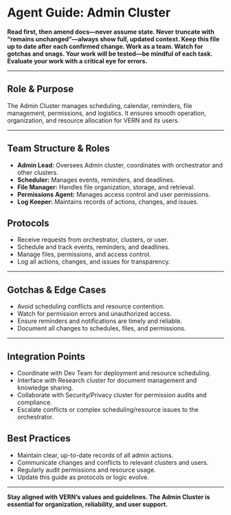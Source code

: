 # Agent Guide: Admin Cluster

**Read first, then amend docs—never assume state. Never truncate with “remains unchanged”—always show full, updated context. Keep this file up to date after each confirmed change. Work as a team. Watch for gotchas and snags. Your work will be tested—be mindful of each task. Evaluate your work with a critical eye for errors.**

---

## Role & Purpose

The Admin Cluster manages scheduling, calendar, reminders, file management, permissions, and logistics. It ensures smooth operation, organization, and resource allocation for VERN and its users.

---

## Team Structure & Roles

- **Admin Lead:** Oversees Admin cluster, coordinates with orchestrator and other clusters.
- **Scheduler:** Manages events, reminders, and deadlines.
- **File Manager:** Handles file organization, storage, and retrieval.
- **Permissions Agent:** Manages access control and user permissions.
- **Log Keeper:** Maintains records of actions, changes, and issues.

## Protocols

- Receive requests from orchestrator, clusters, or user.
- Schedule and track events, reminders, and deadlines.
- Manage files, permissions, and access control.
- Log all actions, changes, and issues for transparency.

---

## Gotchas & Edge Cases

- Avoid scheduling conflicts and resource contention.
- Watch for permission errors and unauthorized access.
- Ensure reminders and notifications are timely and reliable.
- Document all changes to schedules, files, and permissions.

---

## Integration Points

- Coordinate with Dev Team for deployment and resource scheduling.
- Interface with Research cluster for document management and knowledge sharing.
- Collaborate with Security/Privacy cluster for permission audits and compliance.
- Escalate conflicts or complex scheduling/resource issues to the orchestrator.

## Best Practices

- Maintain clear, up-to-date records of all admin actions.
- Communicate changes and conflicts to relevant clusters and users.
- Regularly audit permissions and resource usage.
- Update this guide as protocols or logic evolve.

---

**Stay aligned with VERN’s values and guidelines. The Admin Cluster is essential for organization, reliability, and user support.**
